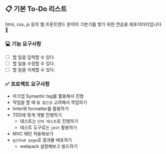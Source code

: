 ## 📋 기본 To-Do 리스트

html, css, js 등의 웹 프론트엔드 분야의 기본기를 쌓기 위한 연습용 레포지터리입니다🚀

### 💻 기능 요구사항

- [ ] 할 일을 입력할 수 있다.
- [ ] 할 일을 수정할 수 있다.
- [ ] 할 일을 삭제할 수 있다.

### ✅ 프로젝트 요구사항

- 마크업 Symantic tag를 활용해서 진행
- 작업을 할 때 `웹 접근성` 고려해서 작업하기
- linter와 formatter를 활용하기
- TDD에 맞게 개발 진행하기
  - 테스트는 `단위 테스트`로 진행하기
  - 테스트 도구로는 `jest` 활용하기
- MVC 패턴 적용해보기
- `github page`로 결과물 배포하기
  - webpack 설정해보고 빌드하기
